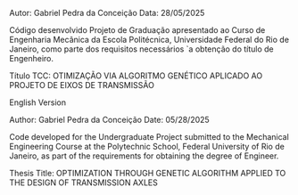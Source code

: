 Autor: Gabriel Pedra da Conceição
Data: 28/05/2025

Código desenvolvido Projeto de Graduação apresentado ao Curso
de Engenharia Mecânica da Escola Politécnica,
Universidade Federal do Rio de Janeiro, como
parte dos requisitos necessários `a obtenção do
título de Engenheiro.

Título TCC: OTIMIZAÇÃO VIA ALGORITMO GENÉTICO APLICADO AO PROJETO DE EIXOS DE TRANSMISSÃO


English Version

Author: Gabriel Pedra da Conceição
Date: 05/28/2025

Code developed for the Undergraduate Project submitted to the 
Mechanical Engineering Course at the Polytechnic School, Federal University of Rio de Janeiro, 
as part of the requirements for obtaining the degree of Engineer.

Thesis Title: OPTIMIZATION THROUGH GENETIC ALGORITHM APPLIED TO THE DESIGN OF TRANSMISSION AXLES
